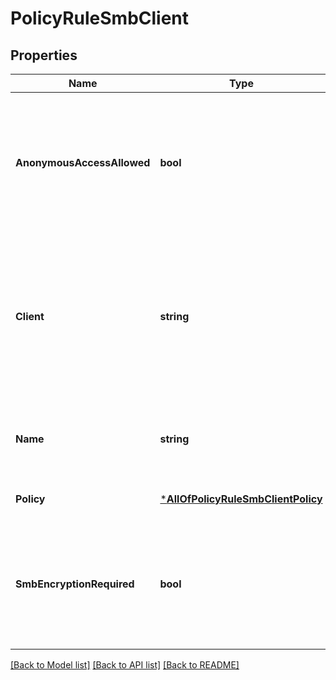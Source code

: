 # PolicyRuleSmbClient

## Properties
Name | Type | Description | Notes
------------ | ------------- | ------------- | -------------
**AnonymousAccessAllowed** | **bool** | Specifies whether access to information is allowed for anonymous users. Returns a value of &#x60;false&#x60; if not specified. | [optional] [default to null]
**Client** | **string** | Specifies which clients are given access to the export. Accepted notation includes IP, IP mask, or hostname. The default is &#x60;*&#x60; if not specified. | [optional] [default to null]
**Name** | **string** | Name of this rule. The name is automatically generated by the system. | [optional] [default to null]
**Policy** | [***AllOfPolicyRuleSmbClientPolicy**](AllOfPolicyRuleSmbClientPolicy.md) | The policy to which this rule belongs. | [optional] [default to null]
**SmbEncryptionRequired** | **bool** | Specifies whether the remote client is required to use SMB encryption. If not specified, defaults to &#x60;false&#x60;. | [optional] [default to null]

[[Back to Model list]](../README.md#documentation-for-models) [[Back to API list]](../README.md#documentation-for-api-endpoints) [[Back to README]](../README.md)

